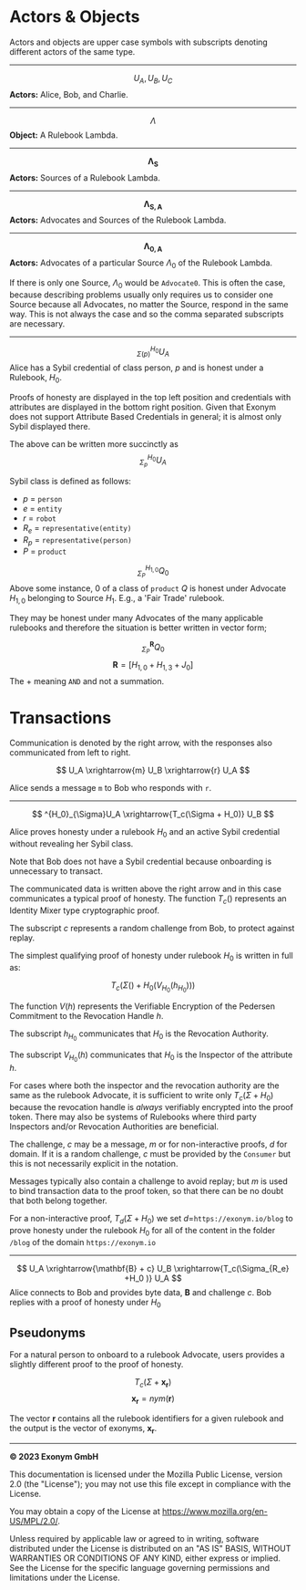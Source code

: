 # Actors & Objects

Actors and objects are upper case symbols with subscripts 
denoting different actors of the same type.
___
$$
U_A, U_B, U_C 
$$
__Actors:__ Alice, Bob, and Charlie.
___
$$
\Lambda
$$
__Object:__ A Rulebook Lambda.
___

$$
\mathbf{\Lambda_S}
$$
__Actors:__ Sources of a Rulebook Lambda.
___

$$
\mathbf{\Lambda_{S,A}}
$$
__Actors:__ Advocates and Sources of the Rulebook Lambda.
___

$$
\mathbf{\Lambda_{0,A}}
$$
__Actors:__ Advocates of a particular Source $\Lambda_0$ of the Rulebook Lambda.  

If there is only one Source, $\Lambda_0$ would be `Advocate0`.  This is
 often the case, because describing problems usually only requires us 
 to consider one Source because all Advocates, no matter the Source, 
 respond in the same way.  This is not always the case and so the 
 comma separated subscripts are necessary.

___

$$
^{H_0}_{\Sigma(p)}U_A
$$
Alice has a Sybil credential of class person, $p$ and is honest under 
a Rulebook, $H_0$.

Proofs of honesty are displayed in the top left position and credentials 
with attributes are displayed in the bottom right position.  Given that
Exonym does not support Attribute Based Credentials in general; it
is almost only Sybil displayed there.

The above can be written more succinctly as
$$
^{H_0}_{\Sigma_p}U_A
$$ 

Sybil class is defined as follows:
- $p$ = `person`
- $e$ = `entity`
- $r$ = `robot`
- $R_e$ =  `representative(entity)`
- $R_p$ =  `representative(person)`
- $P$ =  `product` 

$$
^{H_{1,0}}_{\Sigma_P}Q_0
$$
Above some instance, $0$ of a class of `product` $Q$ is 
honest under Advocate $H_{1,0}$ belonging to Source $H_1$. 
E.g., a 'Fair Trade' rulebook.

They may be honest under many Advocates of the many applicable rulebooks
 and therefore the situation is better written in vector form;

$$
^{\mathbf{R}}_{\Sigma_P}Q_0
$$
$$
\mathbf{R}=[H_{1,0} + H_{1,3} + J_{0}]
$$
The $+$ meaning `AND` and not a summation.


# Transactions
Communication is denoted by the right arrow, with the responses also 
communicated from left to right.

$$
U_A \xrightarrow{m}  U_B \xrightarrow{r}  U_A
$$

Alice sends a message `m` to Bob who responds with `r`.

---

$$
^{H_0}_{\Sigma}U_A \xrightarrow{T_c(\Sigma + H_0)}  U_B
$$

Alice proves honesty under a rulebook $H_0$ and an active Sybil
 credential without revealing her Sybil class.

Note that Bob does not have a Sybil credential because onboarding 
is unnecessary to transact.

The communicated data is written above the right arrow and in this case
communicates a typical proof of honesty. The function $T_c()$ represents
an Identity Mixer type cryptographic proof.  

The subscript $c$ represents a random challenge from Bob, to protect against replay.

The simplest qualifying proof of honesty under rulebook $H_0$ is written 
in full as:

$$
T_c\Bigg(\Sigma() + H_0\Big(V_{H_0}(h_{H_0})\Big)\Bigg)
$$

The function $V(h)$ represents the Verifiable Encryption of the 
Pedersen Commitment to the Revocation Handle $h$.  

The subscript $h_{H_0}$ communicates that $H_0$ is the Revocation Authority.

The subscript $V_{H_0}(h)$ communicates that $H_0$ is the Inspector of the attribute $h$.

For cases where both the inspector and the revocation authority are 
the same as the rulebook Advocate, it is sufficient to write only 
$T_c(\Sigma + H_0)$ because the revocation handle is _always_ verifiably 
encrypted into the proof token.  There may also be systems of Rulebooks 
where third party Inspectors and/or Revocation Authorities are beneficial.

The challenge, $c$ may be a message, $m$ or for non-interactive proofs, $d$ 
for domain.  If it is a random challenge, $c$ must be provided by 
the `Consumer` but this is not necessarily explicit in the notation.

Messages typically also contain a challenge to avoid replay; but $m$ is
used to bind transaction data to the proof token, so
that there can be no doubt that both belong together.

For a non-interactive proof, $T_d(\Sigma + H_0)$ we set $d=$`https://exonym.io/blog` to 
prove honesty under the rulebook $H_0$ for all of the content in the folder `/blog`
of the domain `https://exonym.io`

___ 


$$
U_A  \xrightarrow{\mathbf{B} + c} U_B  \xrightarrow{T_c(\Sigma_{R_e} +H_0 )}  U_A
$$
Alice connects to Bob and provides byte data, $\mathbf{B}$ and challenge $c$.
Bob replies with a proof of honesty under $H_0$

## Pseudonyms
For a natural person to onboard to a rulebook Advocate, users 
provides a slightly different proof to the proof of honesty.

$$
T_c(\Sigma+\mathbf{x_r})
$$
$$
\mathbf{x_r}=nym(\mathbf{r})
$$

The vector $\mathbf{r}$ contains all the rulebook identifiers for 
a given rulebook and the output is the vector of exonyms, $\mathbf{x_r}$.


_______

__&copy; 2023 Exonym GmbH__

This documentation is licensed under the Mozilla Public License, version 2.0 (the "License"); you may not use this file except in compliance with the License.

You may obtain a copy of the License at https://www.mozilla.org/en-US/MPL/2.0/.

Unless required by applicable law or agreed to in writing, software distributed under the License is distributed on an "AS IS" BASIS, WITHOUT WARRANTIES OR CONDITIONS OF ANY KIND, either express or implied. See the License for the specific language governing permissions and limitations under the License.
